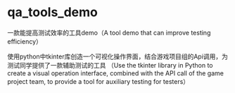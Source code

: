 # qa_tools_demo

一款能提高测试效率的工具demo（A tool demo that can improve testing efficiency）

使用python中tkinter库创造一个可视化操作界面，结合游戏项目组的Api调用，为测试同学提供了一款辅助测试的工具
（Use the tkinter library in Python to create a visual operation interface, combined with the API call of the game project team, to provide a tool for auxiliary testing for testers）
